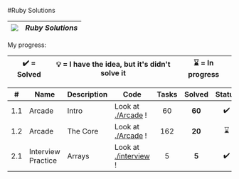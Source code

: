 #Ruby Solutions

| ![](https://app.codesignal.com/user-icons/languages/rb.svg) | ***Ruby Solutions*** |
|---|---|

My progress:

| :heavy_check_mark: = Solved | :bulb: = I have the idea, but it's didn't solve it | :hourglass: = In progress |
|:---:|:---:|:---:|


| # | Name | Description | Code | Tasks | Solved | Status |
|:---:|---|---|---|:---:|:---:|:---:|
| 1.1 | Arcade | Intro | Look at [./Arcade](./Arcade/readme.md) ! | 60 | **60** | :heavy_check_mark: |
| 1.2 | Arcade | The Core | Look at [./Arcade](./Arcade/readme.md) ! | 162 | **20** | :hourglass: |
| 2.1 | Interview Practice | Arrays | Look at [./interview](./Interview/readme.md) ! | 5 | **5** | :heavy_check_mark: |


